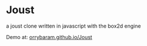 Joust
=====

a joust clone written in javascript with the box2d engine

Demo at:
[orrybaram.github.io/Joust](http://orrybaram.github.io/Joust)
